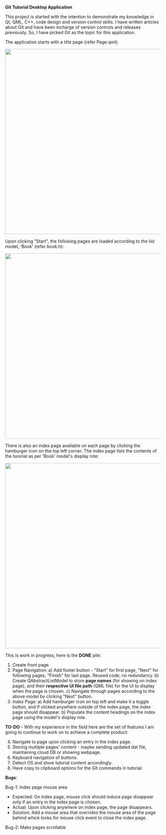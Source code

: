 **Git Tutorial Desktop Application**

This project is started with the intention to demonstrate my knowledge in Qt, QML, C++, code design and version control skills.
I have written articles about Git and have been incharge of version controls and releases previously. So, I have picked Git as the topic for this application.

The application starts with a title page (refer Page.qml):

<img src="https://user-images.githubusercontent.com/8523768/166157519-d70ff591-4775-4107-ad61-30cd304e6472.png" width="600"/>

Upon clicking "Start", the following pages are loaded according to the list model, 'Book' (refer book.h):

<img src="https://user-images.githubusercontent.com/8523768/166157691-461fc5f5-7aa5-498b-b310-0d542ed181d9.png" width="600"/>

There is also an index page available on each page by clicking the hamburger icon on the top left corner. The index page lists the contents of the turorial as per 'Book' model's display role:

<img src="https://user-images.githubusercontent.com/8523768/166157818-ab04d6b7-1b3b-465b-992c-c7a7c32a8254.png" width="600"/>

This is work in progress, here is the **DONE** pile:

1. Create front page.
2. Page Navigation:
  a) Add footer button - "Start" for first page, "Next" for following pages, "Finish" for last page. Reused code, no redundancy.
  b) Create QAbstractListModel to store **page names** (for showing on index page), and their **respective UI file path** (QML file) for the UI to display
  when the page is chosen.
  c) Navigate through pages according to the above model by clicking "Next" button.
3. Index Page:
  a) Add hamburger icon on top left and make it a toggle button, and if clicked anywhere outside of the index page, the index page should disappear.
  b) Populate the content headings on the index page using the model's display role.

**TO-DO** - With my experience in the field here are the set of features I am going to continue to work on to achieve a complete product:

4. Navigate to page upon clicking an entry in the index page.
5. Storing multiple pages' content - maybe sending updated dat file, maintaining cloud DB or showing webpage.
6. Keyboard navigation of buttons.
7. Detect OS and show tutorial content accordingly.
8. Have copy to clipboard options for the Git commands in tutorial.

**Bugs**:

Bug-1: Index page mouse area
- Expected: On index page, mouse click should induce page disappear only if an entry in the index page is chosen.
- Actual: Upon clicking anywhere on index page, the page disappears.
- Solution: Add a mouse area that overrides the mouse area of the page behind whick looks for mouse click event to close the index page.

Bug-2: Make pages scrollable
